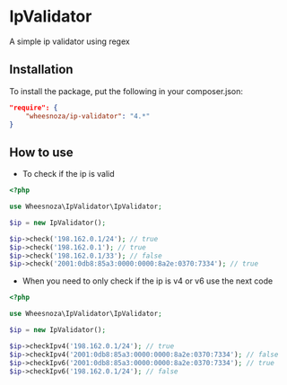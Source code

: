 # IpValidator
A simple ip validator using regex

## Installation
To install the package, put the following in your composer.json:

```json
"require": {
	"wheesnoza/ip-validator": "4.*"
}
```

## How to use
- To check if the ip is valid
```php
<?php

use Wheesnoza\IpValidator\IpValidator;

$ip = new IpValidator();

$ip->check('198.162.0.1/24'); // true
$ip->check('198.162.0.1'); // true
$ip->check('198.162.0.1/33'); // false
$ip->check('2001:0db8:85a3:0000:0000:8a2e:0370:7334'); // true
```
- When you need to only check if the ip is v4 or v6 use the next code

```php
<?php

use Wheesnoza\IpValidator\IpValidator;

$ip = new IpValidator();

$ip->checkIpv4('198.162.0.1/24'); // true
$ip->checkIpv4('2001:0db8:85a3:0000:0000:8a2e:0370:7334'); // false
$ip->checkIpv6('2001:0db8:85a3:0000:0000:8a2e:0370:7334'); // true
$ip->checkIpv6('198.162.0.1/24'); // false
```
